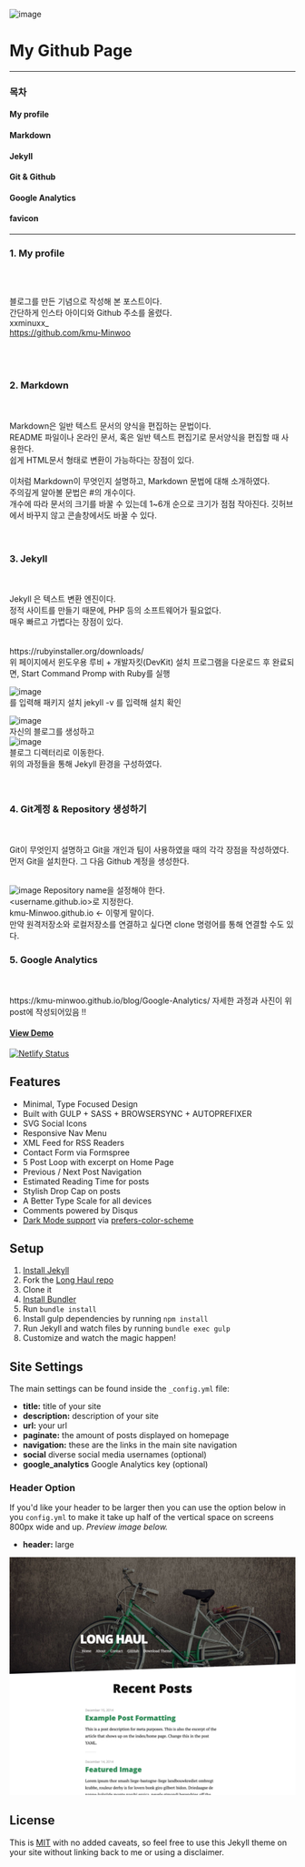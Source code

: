![image](https://user-images.githubusercontent.com/84303574/146312456-cd62974a-f593-4d94-9ab9-cfc4be176013.png)

# My Github Page
-------------------------------------------
### 목차

#### My profile

#### Markdown

#### Jekyll

#### Git & Github

#### Google Analytics

#### favicon
-----------------------------------


### 1. My profile
<br/>
<br/>

블로그를 만든 기념으로 작성해 본 포스트이다. <br/>
간단하게 인스타 아이디와 Github 주소를 올렸다.
<br/>
xxminuxx_  <br/>
https://github.com/kmu-Minwoo <br/>
<br/>
<br/>
<br/>

### 2. Markdown
<br/>
<br/>
Markdown은 일반 텍스트 문서의 양식을 편집하는 문법이다.<br/>
README 파일이나 온라인 문서, 혹은 일반 텍스트 편집기로 문서양식을 편집할 때 사용한다.<br/>
쉽게 HTML문서 형태로 변환이 가능하다는 장점이 있다.<br/>
<br/>
이처럼 Markdown이 무엇인지 설명하고, Markdown 문법에 대해 소개하였다.
<br/>
주의깊게 알아볼 문법은 #의 개수이다.<br/>
개수에 따라 문서의 크기를 바꿀 수 있는데 1~6개 순으로 크기가 점점 작아진다.
깃허브에서 바꾸지 않고 콘솔창에서도 바꿀 수 있다.
<br/>
<br/>
<br/>

### 3. Jekyll
<br/>
<br/>
Jekyll 은 텍스트 변환 엔진이다.<br/>
정적 사이트를 만들기 때문에, PHP 등의 소프트웨어가 필요없다.<br/>
매우 빠르고 가볍다는 장점이 있다.<br/>
<br/>
<br/>
https://rubyinstaller.org/downloads/ <br/>
위 페이지에서 윈도우용 루비 + 개발자킷(DevKit) 설치 프로그램을 다운로드 후 완료되면,
Start Command Promp with Ruby를 실행

![image](https://user-images.githubusercontent.com/84303574/146314535-ba1b8fef-7636-4dac-b5bb-64a3d7fe0fa7.png) <br/>
를 입력해 패키지 설치
jekyll -v 를 입력해 설치 확인

![image](https://user-images.githubusercontent.com/84303574/146315535-83742b20-ee13-4303-84b7-92eafe6a9689.png) <br/>
자신의 블로그를 생성하고  <br/>
![image](https://user-images.githubusercontent.com/84303574/146315586-59eeab08-980d-48e2-8d01-4df39bbaa908.png) <br/>
블로그 디렉터리로 이동한다.<br/>
위의 과정들을 통해 Jekyll 환경을 구성하였다.
<br/>
<br/>
<br/>

### 4. Git계정 & Repository 생성하기
<br/>
<br/>
Git이 무엇인지 설명하고 Git을 개인과 팀이 사용하였을 때의 각각 장점을 작성하였다.
<br/>
먼저 Git을 설치한다.
그 다음 Github 계정을 생성한다.<br/>
<br/>

![image](https://user-images.githubusercontent.com/84303574/146313986-b75caa9f-4f91-49ef-b587-b788850a4cf2.png)
Repository name을 설정해야 한다. <br/>
<username.github.io>로 지정한다.<br/>
kmu-Minwoo.github.io  <- 이렇게 말이다.
<br/>
만약 원격저장소와 로컬저장소를 연결하고 싶다면 clone 명령어를 통해 연결할 수도 있다.
<br/>


### 5. Google Analytics
<br/>
<br/>
https://kmu-minwoo.github.io/blog/Google-Analytics/
자세한 과정과 사진이 위 post에 작성되어있음 !!

#### [View Demo](http://brianmaierjr.com/long-haul)

[![Netlify Status](https://api.netlify.com/api/v1/badges/bd29f13b-3754-46d7-9a39-48db2e174b99/deploy-status)](https://app.netlify.com/sites/long-haul/deploys)

## Features

- Minimal, Type Focused Design
- Built with GULP + SASS + BROWSERSYNC + AUTOPREFIXER
- SVG Social Icons
- Responsive Nav Menu
- XML Feed for RSS Readers
- Contact Form via Formspree
- 5 Post Loop with excerpt on Home Page
- Previous / Next Post Navigation
- Estimated Reading Time for posts
- Stylish Drop Cap on posts
- A Better Type Scale for all devices
- Comments powered by Disqus
- [Dark Mode support](https://github.com/brianmaierjr/long-haul/blob/master/preview-dark.png) via [prefers-color-scheme](https://developer.mozilla.org/en-US/docs/Web/CSS/@media/prefers-color-scheme) 

## Setup

1. [Install Jekyll](http://jekyllrb.com)
2. Fork the [Long Haul repo](http://github.com/brianmaierjr/long-haul)
3. Clone it
4. [Install Bundler](http://bundler.io/)
5. Run `bundle install`
6. Install gulp dependencies by running `npm install`
7. Run Jekyll and watch files by running `bundle exec gulp`
8. Customize and watch the magic happen!

## Site Settings

The main settings can be found inside the `_config.yml` file:

- **title:** title of your site
- **description:** description of your site
- **url:** your url
- **paginate:** the amount of posts displayed on homepage
- **navigation:** these are the links in the main site navigation
- **social** diverse social media usernames (optional)
- **google_analytics** Google Analytics key (optional)

### Header Option

If you'd like your header to be larger then you can use the option below in you `config.yml` to make it take up half of the vertical space on screens 800px wide and up. *Preview image below.*

- **header:** large

![preview Long Haul](/preview-large.png)

## License

This is [MIT](LICENSE) with no added caveats, so feel free to use this Jekyll theme on your site without linking back to me or using a disclaimer.
